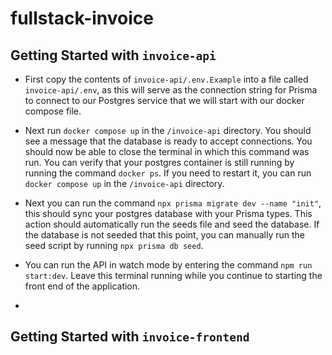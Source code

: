 # fullstack-invoice

## Getting Started with `invoice-api`

- First copy the contents of `invoice-api/.env.Example` into a file called `invoice-api/.env`, as this will serve as the connection string for Prisma to connect to our Postgres service that we will start with our docker compose file.

- Next run `docker compose up` in the `/invoice-api` directory. You should see a message that the database is ready to accept connections. You should now be able to close the terminal in which this command was run. You can verify that your postgres container is still running by running the command `docker ps`. If you need to restart it, you can run `docker compose up` in the `/invoice-api` directory.

- Next you can run the command `npx prisma migrate dev --name "init"`, this should sync your postgres database with your Prisma types. This action should automatically run the seeds file and seed the database. If the database is not seeded that this point, you can manually run the seed script by running `npx prisma db seed`.

- You can run the API in watch mode by entering the command `npm run start:dev`. Leave this terminal running while you continue to starting the front end of the application.

- 

## Getting Started with `invoice-frontend`

